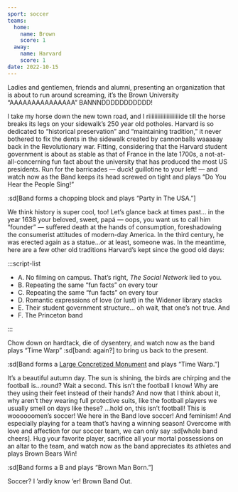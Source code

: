 ```yaml
---
sport: soccer
teams:
  home:
    name: Brown
    score: 1
  away:
    name: Harvard
    score: 1
date: 2022-10-15
---
```


Ladies and gentlemen, friends and alumni, presenting an organization that is about to run around screaming, it’s the Brown University “AAAAAAAAAAAAAAA” BANNNDDDDDDDDDDD!

I take my horse down the new town road, and I riiiiiiiiiiiiiiiiiiiiide till the horse breaks its legs on your sidewalk’s 250 year old potholes. Harvard is so dedicated to “historical preservation” and “maintaining tradition,” it never bothered to fix the dents in the sidewalk created by cannonballs waaaaay back in the Revolutionary war. Fitting, considering that the Harvard student government is about as stable as that of France in the late 1700s, a not-at-all-concerning fun fact about the university that has produced the most US presidents. Run for the barricades — duck! guillotine to your left! — and watch now as the Band keeps its head screwed on tight and plays “Do You Hear the People Sing!”

:sd[Band forms a chopping block and plays “Party in The USA.”]

We think history is super cool, too! Let’s glance back at times past… in the year 1638 your beloved, sweet, papá — oops, you want us to call him “founder” — suffered death at the hands of consumption, foreshadowing the consumerist attitudes of modern-day America. In the third century, he was erected again as a statue…or at least, someone was. In the meantime, here are a few other old traditions Harvard’s kept since the good old days:

:::script-list

- A. No filming on campus. That’s right, _The Social Network_ lied to you.
- B. Repeating the same “fun facts” on every tour
- C. Repeating the same “fun facts” on every tour
- D. Romantic expressions of love (or lust) in the Widener library stacks
- E. Their student government structure… oh wait, that one’s not true. And
- F. The Princeton band

:::

Chow down on hardtack, die of dysentery, and watch now as the band plays “Time Warp” :sd[band: again?] to bring us back to the present.

:sd[Band forms a [Large Concretized Monument](https://www.brown.edu/news/2021-05-19/public-art) and plays “Time Warp.”]

It’s a beautiful autumn day. The sun is shining, the birds are chirping and the football is…round? Wait a second. This isn’t the football I know! Why are they using their feet instead of their hands? And now that I think about it, why aren’t they wearing full protective suits, like the football players we usually smell on days like these? …hold on, this isn’t football! This is woooooomen’s soccer! We here in the Band love soccer! And feminism! And especially playing for a team that’s having a winning season! Overcome with love and affection for our soccer team, we can only say :sd[whole band cheers]. Hug your favorite player, sacrifice all your mortal possessions on an altar to the team, and watch now as the band appreciates its athletes and plays Brown Bears Win!

:sd[Band forms a B and plays “Brown Man Born.”]

Soccer? I ’ardly know ‘er! Brown Band Out.
